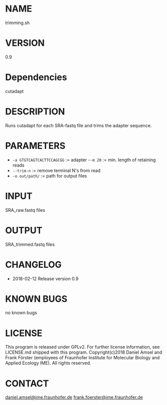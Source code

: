 # NAME
trimming.sh
# VERSION
0.9
# Dependencies
cutadapt
# DESCRIPTION
Runs cutadapt for each SRA-fastq file and trims the adapter sequence.
# PARAMETERS
- `-a GTGTCAGTCACTTCCAGCGG` := adapter
-`-m 20` := min. length of retaining reads
- `--trim-n` := remove terminal N's from read
- `-o out/path/` := path for output files
# INPUT
SRA_raw.fastq files
# OUTPUT
SRA_trimmed.fastq files
# CHANGELOG
- 2018-02-12 Release version 0.9
# KNOWN BUGS
no known bugs
# LICENSE
This program is released under GPLv2. For further license information, see LICENSE.md shipped with this program.
Copyright(c)2018 Daniel Amsel and Frank Förster (employees of Fraunhofer Institute for Molecular Biology and Applied Ecology IME).
All rights reserved.
# CONTACT
daniel.amsel@ime.fraunhofer.de
frank.foerster@ime.fraunhofer.de
